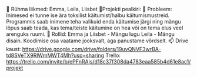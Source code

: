 👋 Rühma liikmed: Emma, Leila, Liisbet 💞️Projekti pealkiri:
👀 Probleem: Inimesed ei tunne ise ära toksilist käitumist/halbu käitumismustreid. Programmis saab inimene teha valikuid enda käitumise järgi ning mängu lõpus saab teada, kas tema/teiste käitumine on hea või on tema elus veel arenguks ruumi.
🌱 Rollid: Emma ja Liisbet - Mängu lugu Leila - Mängu disain. Koodimise osa vaatame jooksvalt, aga panustame võrdselt. 📫
Drive kaust: https://drive.google.com/drive/folders/19uvQNVF3wrBA-td8SVeTX9RlWmMWT4Mh?usp=sharing
Trello: https://trello.com/invite/b/ePFnRAjs/d18c37f308da4783eaa585b4d61e8ac1/projekt

